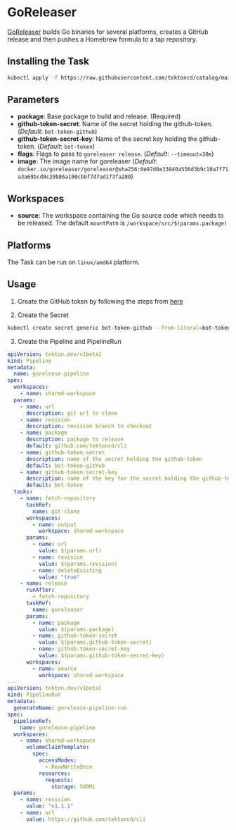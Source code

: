 # GoReleaser

[GoReleaser](https://github.com/goreleaser/goreleaser) builds Go binaries for several platforms, creates a GitHub release and then pushes a Homebrew formula to a tap repository.

## Installing the Task

```bash
kubectl apply -f https://raw.githubusercontent.com/tektoncd/catalog/main/task/goreleaser/0.2/goreleaser.yaml
```

## Parameters

- **package**: Base package to build and release. (Required)
- **github-token-secret**: Name of the secret holding the github-token. (_Default_: `bot-token-github`)
- **github-token-secret-key**: Name of the secret key holding the github-token. (_Default_: `bot-token`)
- **flags**: Flags to pass to `goreleaser release`. (_Default_: `--timeout=30m`)
- **image**: The image name for goreleaser (_Default_: `docker.io/goreleaser/goreleaser@sha256:0e87d0e33840a556d3b9c10a7f71a3a69bcd9c29b86a180cbbf7d7ad1f3fa280`)

## Workspaces

- **source**: The workspace containing the Go source code which needs to be released. The default `mountPath` is `/workspace/src/$(params.package)`

## Platforms

The Task can be run on `linux/amd64` platform.

## Usage

1. Create the GitHub token by following the steps from [here](https://docs.github.com/en/free-pro-team@latest/github/authenticating-to-github/creating-a-personal-access-token)

2. Create the Secret

```bash
kubectl create secret generic bot-token-github --from-literal=bot-token=${github_token}
```

3. Create the Pipeline and PipelineRun

```yaml
apiVersion: tekton.dev/v1beta1
kind: Pipeline
metadata:
  name: gorelease-pipeline
spec:
  workspaces:
    - name: shared-workspace
  params:
    - name: url
      description: git url to clone
    - name: revision
      description: revision branch to checkout
    - name: package
      description: package to release
      default: github.com/tektoncd/cli
    - name: github-token-secret
      description: name of the secret holding the github-token
      default: bot-token-github
    - name: github-token-secret-key
      description: name of the key for the secret holding the github-token
      default: bot-token
  tasks:
    - name: fetch-repository
      taskRef:
        name: git-clone
      workspaces:
        - name: output
          workspace: shared-workspace
      params:
        - name: url
          value: $(params.url)
        - name: revision
          value: $(params.revision)
        - name: deleteExisting
          value: "true"
    - name: release
      runAfter:
        - fetch-repository
      taskRef:
        name: goreleaser
      params:
        - name: package
          value: $(params.package)
        - name: github-token-secret
          value: $(params.github-token-secret)
        - name: github-token-secret-key
          value: $(params.github-token-secret-key)
      workspaces:
        - name: source
          workspace: shared-workspace
---
apiVersion: tekton.dev/v1beta1
kind: PipelineRun
metadata:
  generateName: gorelease-pipeline-run
spec:
  pipelineRef:
    name: gorelease-pipeline
  workspaces:
    - name: shared-workspace
      volumeClaimTemplate:
        spec:
          accessModes:
            - ReadWriteOnce
          resources:
            requests:
              storage: 500Mi
  params:
    - name: revision
      value: "v1.1.1"
    - name: url
      value: https://github.com/tektoncd/cli
```
